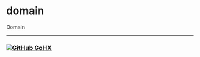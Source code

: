 # domain
Domain

---
### [![GitHub GoHX](https://img.shields.io/github/followers/gohx?label=follow+me&style=social)](https://github.com/gohx)
